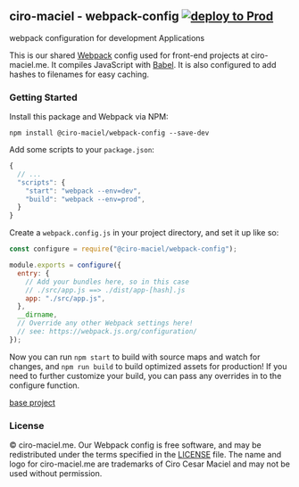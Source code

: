 ## ciro-maciel - webpack-config [![deploy to Prod](https://github.com/ciro-maciel/webpack-config/actions/workflows/toProd.yml/badge.svg)](https://github.com/ciro-maciel/webpack-config/actions/workflows/toProd.yml)

webpack configuration for development Applications

This is our shared [Webpack](http://webpack.github.io) config used for front-end projects at ciro-maciel.me. It compiles JavaScript with [Babel](https://babeljs.io). It is also configured to add hashes to filenames for easy caching.

### Getting Started

Install this package and Webpack via NPM:

```
npm install @ciro-maciel/webpack-config --save-dev
```

Add some scripts to your `package.json`:

```js
{
  // ...
  "scripts": {
    "start": "webpack --env=dev",
    "build": "webpack --env=prod",
  }
}
```

Create a `webpack.config.js` in your project directory, and set it up like so:

```js
const configure = require("@ciro-maciel/webpack-config");

module.exports = configure({
  entry: {
    // Add your bundles here, so in this case
    // ./src/app.js ==> ./dist/app-[hash].js
    app: "./src/app.js",
  },
  __dirname,
  // Override any other Webpack settings here!
  // see: https://webpack.js.org/configuration/
});
```

Now you can run `npm start` to build with source maps and watch for changes, and `npm run build` to build optimized assets for production! If you need to further customize your build, you can pass any overrides in to the configure function.

[base project](https://github.com/ciro-maciel/webpack-config/blob/main/docs/Screen%20Shot%202021-03-11%20at%2011.03.30%402x.jpg)

### License

&copy; ciro-maciel.me. Our Webpack config is free software, and may be redistributed under the terms specified in the [LICENSE](https://github.com/ciro-maciel/webpack-config/blob/main/LICENSE) file. The name and logo for ciro-maciel.me are trademarks of Ciro Cesar Maciel and may not be used without permission.
